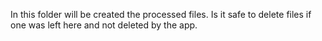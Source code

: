 In this folder will be created the processed files. Is it safe to delete files if one was left here and not deleted by the app.